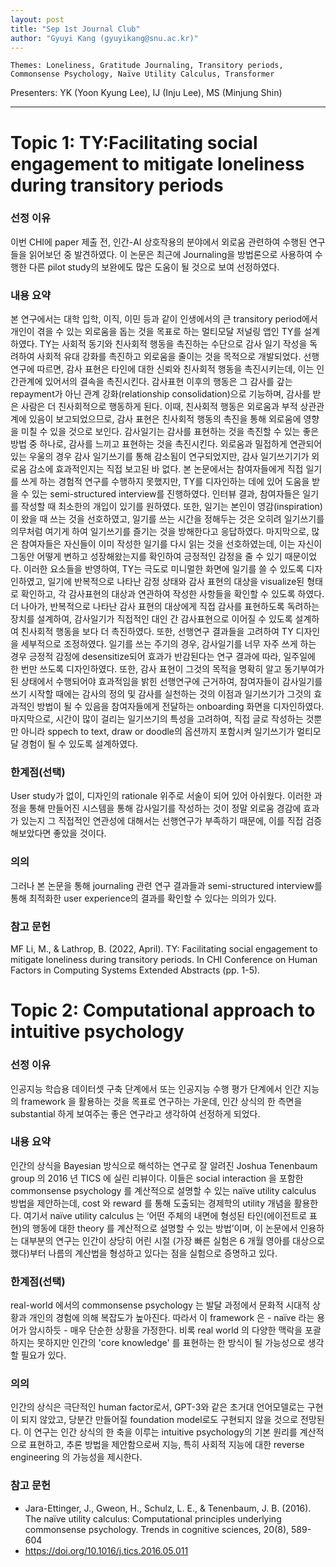 ```yaml
---
layout: post
title: "Sep 1st Journal Club"
author: "Gyuyi Kang (gyuyikang@snu.ac.kr)"
---
```


    Themes: Loneliness, Gratitude Journaling, Transitory periods, Commonsense Psychology, Naïve Utility Calculus, Transformer

Presenters: YK (Yoon Kyung Lee), IJ (Inju Lee), MS (Minjung Shin)  <br>

-----------------

<!-- # Topic 1: Transformers (1) Introduction -->

# Topic 1: TY:Facilitating social engagement to mitigate loneliness during transitory periods

### **선정 이유**
이번 CHI에 paper 제출 전, 인간-AI 상호작용의 분야에서 외로움 관련하여 수행된 연구들을 읽어보던 중 발견하였다. 이 논문은 최근에 Journaling을 방법론으로 사용하여 수행한 다른 pilot study의 보완에도 많은 도움이 될 것으로 보여 선정하였다. 

### **내용 요약**
본 연구에서는 대학 입학, 이직, 이민 등과 같이 인생에서의 큰 transitory period에서 개인이 겪을 수 있는 외로움을 돕는 것을 목표로 하는 멀티모달 저널링 앱인 TY를 설계하였다.
TY는 사회적 동기와 친사회적 행동을 촉진하는 수단으로 감사 일기 작성을 독려하여 사회적 유대 강화를 촉진하고 외로움을 줄이는 것을 목적으로 개발되었다.
선행연구에 따르면, 감사 표현은 타인에 대한 신뢰와 친사회적 행동을 촉진시키는데, 이는 인간관계에 있어서의 결속을 촉진시킨다. 감사표현 이후의 행동은 그 감사를 갚는 repayment가 아닌 관계 강화(relationship consolidation)으로 기능하며, 감사를 받은 사람은 더 친사회적으로 행동하게 된다. 이때, 친사회적 행동은 외로움과 부적 상관관계에 있음이 보고되었으므로, 감사 표현은 친사회적 행동의 촉진을 통해 외로움에 영향을 미칠 수 있을 것으로 보인다. 
감사일기는 감사를 표현하는 것을 촉진할 수 있는 좋은 방법 중 하나로, 감사를 느끼고 표현하는 것을 촉진시킨다. 외로움과 밀접하게 연관되어 있는 우울의 경우 감사 일기쓰기를 통해 감소됨이 연구되었지만, 감사 일기쓰기기가 외로움 감소에 효과적인지는 직접 보고된 바 없다.
본 논문에서는 참여자들에게 직접 일기를 쓰게 하는 경험적 연구를 수행하지 못했지만, TY를 디자인하는 데에 있어 도움을 받을 수 있는 semi-structured interview를 진행하였다. 인터뷰 결과, 참여자들은 일기를 작성할 때 최소한의 개입이 있기를 원하였다. 또한, 일기는 본인이 영감(inspiration)이 왔을 때 쓰는 것을 선호하였고, 일기를 쓰는 시간을 정해두는 것은 오히려 일기쓰기를 의무처럼 여기게 하여 일기쓰기를 즐기는 것을 방해한다고 응답하였다. 마지막으로, 많은 참여자들은 자신들이 이미 작성한 일기를 다시 읽는 것을 선호하였는데, 이는 자신이 그동안 어떻게 변하고 성장해왔는지를 확인하여 긍정적인 감정을 줄 수 있기 때문이었다. 이러한 요소들을 반영하여, TY는 극도로 미니멀한 화면에 일기를 쓸 수 있도록 디자인하였고, 일기에 반복적으로 나타난 감정 상태와 감사 표현의 대상을 visualize된 형태로 확인하고, 각 감사표현의 대상과 연관하여 작성한 사항들을 확인할 수 있도록 하였다. 더 나아가, 반복적으로 나타난 감사 표현의 대상에게 직접 감사를 표현하도록 독려하는 장치를 설계하여, 감사일기가 직접적인 대인 간 감사표현으로 이어질 수 있도록 설계하여 친사회적 행동을 보다 더 촉진하였다.
또한, 선행연구 결과들을 고려하여 TY 디자인을 세부적으로 조정하였다. 일기를 쓰는 주기의 경우, 감사일기를 너무 자주 쓰게 하는 경우 긍정적 감정에 desensitize되어 효과가 반감된다는 연구 결과에 따라, 일주일에 한 번만 쓰도록 디자인하였다. 또한, 감사 표현이 그것의 목적을 명확히 알고 동기부여가 된 상태에서 수행되어야 효과적임을 밝힌 선행연구에 근거하여, 참여자들이 감사일기를 쓰기 시작할 때에는 감사의 정의 및 감사를 실천하는 것의 이점과 일기쓰기가 그것의 효과적인 방법이 될 수 있음을 참여자들에게 전달하는 onboarding 화면을 디자인하였다. 마지막으로, 시간이 많이 걸리는 일기쓰기의 특성을 고려하여, 직접 글로 작성하는 것뿐만 아니라 sppech to text, draw or doodle의 옵션까지 포함시켜 일기쓰기가 멀티모달 경험이 될 수 있도록 설계하였다. 

### **한계점(선택)**
User study가 없이, 디자인의 rationale 위주로 서술이 되어 있어 아쉬웠다. 
이러한 과정을 통해 만들어진 시스템을 통해 감사일기를 작성하는 것이 정말 외로움 경감에 효과가 있는지 그 직접적인 연관성에 대해서는 선행연구가 부족하기 때문에, 이를 직접 검증해보았다면 좋았을 것이다.

### **의의**
그러나 본 논문을 통해 journaling 관련 연구 결과들과 semi-structured interview를 통해 최적화한 user experience의 결과를 확인할 수 있다는 의의가 있다.

### **참고 문헌**
MF Li, M., & Lathrop, B. (2022, April). TY: Facilitating social engagement to mitigate loneliness during transitory periods. In CHI Conference on Human Factors in Computing Systems Extended Abstracts (pp. 1-5).

# Topic 2: Computational approach to intuitive psychology

### **선정 이유**

인공지능 학습용 데이터셋 구축 단계에서 또는 인공지능 수행 평가 단계에서 인간 지능의 framework 을 활용하는 것을 목표로 연구하는 가운데, 인간 상식의 한 측면을 substantial 하게 보여주는 좋은 연구라고 생각하여 선정하게 되었다. 

### **내용 요약**

인간의 상식을 Bayesian 방식으로 해석하는 연구로 잘 알려진 Joshua Tenenbaum group 의 2016 년 TICS 에 실린 리뷰이다. 이들은 social interaction 을 포함한 commonsense psychology 를 계산적으로 설명할 수 있는 naïve utility calculus 방법을 제안하는데, cost 와 reward 를 통해 도출되는 경제학의 utility 개념을 활용한다.
여기서 naïve utility calculus 는 ‘어떤 주체의 내면에 형성된 타인(에이전트로 표현)의 행동에 대한 theory 를 계산적으로 설명할 수 있는 방법’이며, 이 논문에서 인용하는 대부분의 연구는 인간이 상당히 어린 시절 (가장 빠른 실험은 6 개월 영아를 대상으로 했다)부터 나름의 계산법을 형성하고 있다는 점을 실험으로 증명하고 있다.

### **한계점(선택)**

real-world 에서의 commonsense psychology 는 발달 과정에서 문화적 시대적 상황과 개인의 경험에 의해 복잡도가 높아진다. 
따라서 이 framework 은 - naïve 라는 용어가 암시하듯 - 매우 단순한 상황을 가정한다. 
비록 real world 의 다양한 맥락을 포괄하지는 못하지만 인간의 'core knowledge' 를 표현하는 한 방식이 될 가능성으로 생각할 필요가 있다. 

### **의의**

인간의 상식은 극단적인 human factor로서, GPT-3와 같은 초거대 언어모델로는 구현이 되지 않았고, 당분간 만들어질 foundation model로도 구현되지 않을 것으로 전망된다. 
이 연구는 인간 상식의 한 축을 이루는 intuitive psychology의 기본 원리를 계산적으로 표현하고, 추론 방법을 제안함으로써 지능, 특히 사회적 지능에 대한 reverse engineering 의 가능성을 제시한다.


### **참고 문헌**

- Jara-Ettinger, J., Gweon, H., Schulz, L. E., & Tenenbaum, J. B. (2016). The naïve utility calculus: 
Computational principles underlying commonsense psychology. Trends in cognitive sciences, 20(8), 
589-604
- https://doi.org/10.1016/j.tics.2016.05.011

